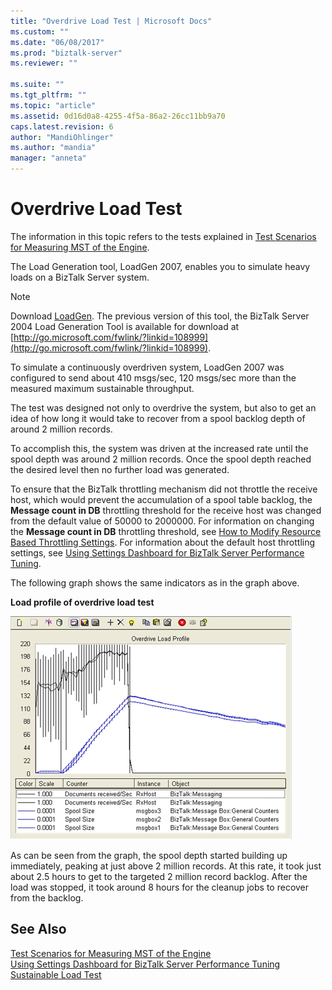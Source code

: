 ```yaml
---
title: "Overdrive Load Test | Microsoft Docs"
ms.custom: ""
ms.date: "06/08/2017"
ms.prod: "biztalk-server"
ms.reviewer: ""

ms.suite: ""
ms.tgt_pltfrm: ""
ms.topic: "article"
ms.assetid: 0d16d0a8-4255-4f5a-86a2-26cc11bb9a70
caps.latest.revision: 6
author: "MandiOhlinger"
ms.author: "mandia"
manager: "anneta"
---
```

# Overdrive Load Test
The information in this topic refers to the tests explained in [Test Scenarios for Measuring MST of the Engine](../core/test-scenarios-for-measuring-mst-of-the-engine.md).  
  
 The Load Generation tool, LoadGen 2007, enables you to simulate heavy loads on a BizTalk Server system.  
  
> [!NOTE]
>  Download [LoadGen](https://www.microsoft.com/download/details.aspx?id=14925). The previous version of this tool, the BizTalk Server 2004 Load Generation Tool is available for download at [http://go.microsoft.com/fwlink/?linkid=108999](http://go.microsoft.com/fwlink/?linkid=108999).  
  
 To simulate a continuously overdriven system, LoadGen 2007 was configured to send about 410 msgs/sec, 120 msgs/sec more than the measured maximum sustainable throughput.  
  
 The test was designed not only to overdrive the system, but also to get an idea of how long it would take to recover from a spool backlog depth of around 2 million records.  
  
 To accomplish this, the system was driven at the increased rate until the spool depth was around 2 million records. Once the spool depth reached the desired level then no further load was generated.  
  
 To ensure that the BizTalk throttling mechanism did not throttle the receive host, which would prevent the accumulation of a spool table backlog, the **Message count in DB** throttling threshold for the receive host was changed from the default value of 50000 to 2000000. For information on changing the **Message count in DB** throttling threshold, see [How to Modify Resource Based Throttling Settings](../core/how-to-modify-resource-based-throttling-settings.md). For information about the default host throttling settings, see [Using Settings Dashboard for BizTalk Server Performance Tuning](../core/using-settings-dashboard-for-biztalk-server-performance-tuning.md).  
  
 The following graph shows the same indicators as in the graph above.  
  
 **Load profile of overdrive load test**  
  
 ![Performance montor display of overdrive load](../core/media/bts06-overdrive-load.gif "BTS06_Overdrive_Load")  
  
 As can be seen from the graph, the spool depth started building up immediately, peaking at just above 2 million records. At this rate, it took just about 2.5 hours to get to the targeted 2 million record backlog. After the load was stopped, it took around 8 hours for the cleanup jobs to recover from the backlog.  
  
## See Also  
 [Test Scenarios for Measuring MST of the Engine](../core/test-scenarios-for-measuring-mst-of-the-engine.md)   
 [Using Settings Dashboard for BizTalk Server Performance Tuning](../core/using-settings-dashboard-for-biztalk-server-performance-tuning.md)   
 [Sustainable Load Test](../core/sustainable-load-test.md)